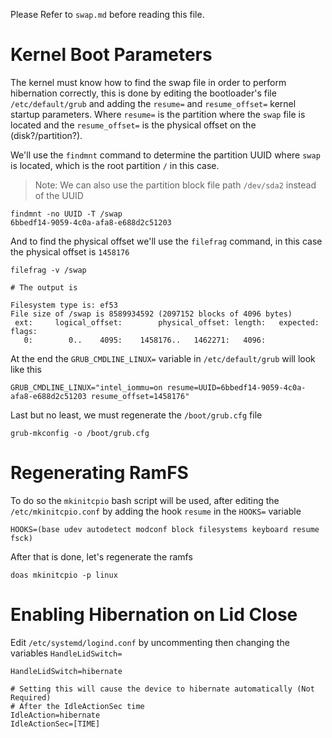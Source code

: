 

Please Refer to `swap.md` before reading this file.

# Kernel Boot Parameters

The kernel must know how to find the swap file in order to perform hibernation correctly, this is done by editing the bootloader's file `/etc/default/grub` and adding the `resume=` and `resume_offset=` kernel startup parameters. Where `resume=` is the partition where the `swap` file is located and the `resume_offset=` is the physical offset on the (disk?/partition?).

We'll use the `findmnt` command to determine the partition UUID where `swap` is located, which is the root partition `/` in this case.

> Note: We can also use the partition block file path `/dev/sda2` instead of the UUID

```
findmnt -no UUID -T /swap
6bbedf14-9059-4c0a-afa8-e688d2c51203
```

And to find the physical offset we'll use the `filefrag` command, in this case the physical offset is `1458176`

```
filefrag -v /swap

# The output is

Filesystem type is: ef53
File size of /swap is 8589934592 (2097152 blocks of 4096 bytes)
 ext:     logical_offset:        physical_offset: length:   expected: flags:
   0:        0..    4095:    1458176..   1462271:   4096:
```

At the end the `GRUB_CMDLINE_LINUX=` variable in `/etc/default/grub` will look like this

```
GRUB_CMDLINE_LINUX="intel_iommu=on resume=UUID=6bbedf14-9059-4c0a-afa8-e688d2c51203 resume_offset=1458176"
```

Last but no least, we must regenerate the `/boot/grub.cfg` file

```
grub-mkconfig -o /boot/grub.cfg
```

# Regenerating RamFS

To do so the `mkinitcpio` bash script will be used, after editing the `/etc/mkinitcpio.conf` by adding the hook `resume` in the `HOOKS=` variable

```
HOOKS=(base udev autodetect modconf block filesystems keyboard resume fsck)
```
After that is done, let's regenerate the ramfs

```
doas mkinitcpio -p linux
```


# Enabling Hibernation on Lid Close

Edit `/etc/systemd/logind.conf` by uncommenting then changing the variables `HandleLidSwitch=`

```
HandleLidSwitch=hibernate

# Setting this will cause the device to hibernate automatically (Not Required)
# After the IdleActionSec time
IdleAction=hibernate
IdleActionSec=[TIME]
```

